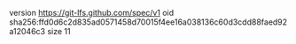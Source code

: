 version https://git-lfs.github.com/spec/v1
oid sha256:ffd0d6c2d835ad0571458d70015f4ee16a038136c60d3cdd88faed92a12046c3
size 11
